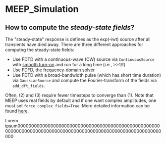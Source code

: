 # MEEP_Simulation
## How to compute the _steady-state fields_?
The "steady-state" response is defines as the exp(-iwt) source after all transients have died away. There are three different approaches for computng the steady-state fields:
 - Use FDTD with a continuous-wave (CW) source via `ContinuousSource` with [smooth turn-on](https://meep.readthedocs.io/en/latest/FAQ/#why-doesnt-the-continuous-wave-cw-source-produce-an-exact-single-frequency-response) and run for a long time (i.e., >>1/f)
 - Use FDFD, the [frequency-domain solver](https://meep-hr.readthedocs.io/en/latest/Python_User_Interface/#frequency-domain-solver)
 - Use FDTD with a broad-bandwidth pulse (which has short time duration) via `GaussianSource` and compute the Fourier-transform of the fields via `add_dft_fields`.
 
 
 Often, (2) and (3) require fewer timesteps to converge than (1). Note that MEEP uses real fields by default and if one want complex amplitudes, one must set `force_complex_fields=True`. More detailed information can be found [here](https://meep.readthedocs.io/en/latest/FAQ/#how-do-i-compute-the-steady-state-fields).
 
 
 <p align="justify">
  Lorem ipsum0000000000000000000000000000000000000000000000000000000000000000000000000000000000000000000000000000000000000000
</p>